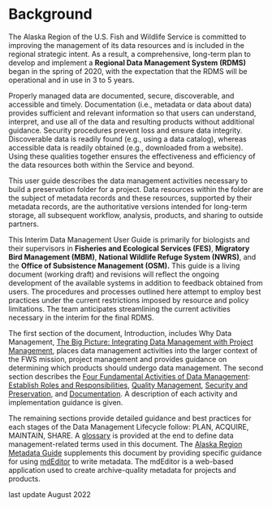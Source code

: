 # Background

The Alaska Region of the U.S. Fish and Wildlife Service is committed to improving the management of its data resources and is included in the regional strategic intent.  As a result, a comprehensive, long-term plan to develop and implement a **Regional Data Management System (RDMS)** began in the spring of 2020, with the expectation that the RDMS will be operational and in use in 3 to 5 years.&#x20;

Properly managed data are documented, secure, discoverable, and accessible and timely. Documentation (i.e., metadata or data about data) provides sufficient and relevant information so that users can understand, interpret, and use all of the data and resulting products without additional guidance. Security procedures prevent loss and ensure data integrity. Discoverable data is readily found (e.g., using a data catalog), whereas accessible data is readily obtained (e.g., downloaded from a website). Using these qualities together ensures the effectiveness and efficiency of the data resources both within the Service and beyond.&#x20;

This user guide describes the data management activities necessary to build a preservation folder for a project. Data resources within the folder are the subject of metadata records and these resources, supported by their metadata records, are the authoritative versions intended for long-term storage, all subsequent workflow, analysis, products, and sharing to outside partners. &#x20;

This Interim Data Management User Guide is primarily for biologists and their supervisors in **Fisheries and Ecological Services (FES)**, **Migratory Bird Management (MBM)**, **National Wildlife Refuge System (NWRS)**, and the **Office of Subsistence Management (OSM).** This guide is a living document (working draft) and revisions will reflect the ongoing development of the available systems in addition to feedback obtained from users. The procedures and processes outlined here attempt to employ best practices under the current restrictions imposed by resource and policy limitations.  The team anticipates streamlining the current activities necessary in the interim for the final RDMS.

The first section of the document, Introduction, includes Why Data Management, [The Big Picture: Integrating Data Management with Project Management](the-big-picture-integrating-data-management-with-project-management.md), places data management activities into the larger context of the FWS mission, project management and provides guidance on determining which products should undergo data management. The second section describes the [Four Fundamental Activities of Data Management](../four-fundamental-activities-of-data-management/): [Establish Roles and Responsibilities](../four-fundamental-activities-of-data-management/establish-roles-and-responsibilities.md), [Quality Management](../four-fundamental-activities-of-data-management/quality-management.md), [Security and Preservation](../four-fundamental-activities-of-data-management/security-and-preservation.md), and [Documentation](../four-fundamental-activities-of-data-management/documentation.md). A description of each activity and implementation guidance is given.

The remaining sections provide detailed guidance and best practices for each stages of the Data Management Lifecycle follow:  PLAN, ACQUIRE, MAINTAIN, SHARE.  A [glossary](../glossary.md) is provided at the end to define data management-related terms used in this document. The [Alaska Region Metadata Guide](https://ak-region-dst.gitbook.io/alaska-region-mdeditor-interim-user-guide/) supplements this document by providing specific guidance for using [mdEditor](https://www.mdeditor.org) to write metadata. The mdEditor is a web-based application used to create archive-quality metadata for projects and products.

last update August 2022
